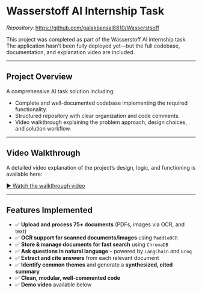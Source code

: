 
# Wasserstoff AI Internship Task

*Repository:* https://github.com/palakbansal8810/Wasserstsoff  

This project was completed as part of the Wasserstoff AI internship task. The application hasn’t been fully deployed yet—but the full codebase, documentation, and explanation video are included.

---

## Project Overview

A comprehensive AI task solution including:

- Complete and well-documented codebase implementing the required functionality.
- Structured repository with clear organization and code comments.
- Video walkthrough explaining the problem approach, design choices, and solution workflow.

---

## Video Walkthrough

A detailed video explanation of the project’s design, logic, and functioning is available here:

[▶️ Watch the walkthrough video](https://1drv.ms/v/c/84afa73db4734ca3/EVvzWWWkL1pFl12oFCsXArkBq6EO8Lv_XJsqH62fsdoDEw?e=13IbWn)

---
## Features Implemented

- ✅ **Upload and process 75+ documents** (PDFs, images via OCR, and text)
- ✅ **OCR support for scanned documents/images** using `PaddleOCR`
- ✅ **Store & manage documents for fast search** using `ChromaDB`
- ✅ **Ask questions in natural language** – powered by `LangChain` and `Groq`
- ✅ **Extract and cite answers** from each relevant document
- ✅ **Identify common themes** and generate a **synthesized, cited summary**
- ✅ **Clean, modular, well-commented code**
- ✅ **Demo video** available below

